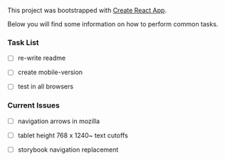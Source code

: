 This project was bootstrapped with [Create React App](https://github.com/facebook/create-react-app).

Below you will find some information on how to perform common tasks.

### Task List

- [ ] re-write readme

- [ ] create mobile-version

- [ ] test in all browsers

### Current Issues

- [ ] navigation arrows in mozilla

- [ ] tablet height 768 x 1240~ text cutoffs

- [ ] storybook navigation replacement



